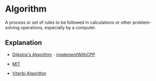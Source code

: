 # Algorithm
A process or set of rules to be followed in calculations or other problem-solving operations, especially by a computer.


## Explanation
- [Dijkstra's Algorithm](https://www.youtube.com/watch?v=GazC3A4OQTE) `-` [implementWithCPP](https://github.com/cs-joy/Analysis-of-Algorithms/blob/main/path/dijkstras_algo.c%2B%2B)

- [MIT](https://www.youtube.com/watch?v=JPyuH4qXLZ0 'Introduction to Algorithms')

- [Viterbi Algorithm](https://en.wikipedia.org/wiki/Viterbi_algorithm)
